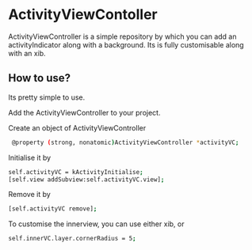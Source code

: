# ActivityViewContoller

ActivityViewController is a simple repository by which you can add an activityIndicator along with a background. Its is fully customisable along with an xib. 

## How to use?

Its pretty simple to use.

 Add the ActivityViewController to your project.

 Create an object of ActivityViewController
 
```sh
 @property (strong, nonatomic)ActivityViewController *activityVC;
```

 Initialise it by 
 ```sh
 self.activityVC = kActivityInitialise;
 [self.view addSubview:self.activityVC.view];
```
 Remove it by
 ```sh
 [self.activityVC remove];
 ```
 To customise the innerview, you can use either xib, or
 ```sh
 self.innerVC.layer.cornerRadius = 5;
 ```
 
